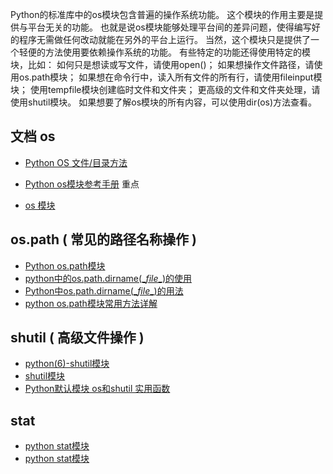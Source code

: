 


Python的标准库中的os模块包含普遍的操作系统功能。
这个模块的作用主要是提供与平台无关的功能。
也就是说os模块能够处理平台间的差异问题，使得编写好的程序无需做任何改动就能在另外的平台上运行。
当然，这个模块只是提供了一个轻便的方法使用要依赖操作系统的功能。
有些特定的功能还得使用特定的模块，比如：
如何只是想读或写文件，请使用open()；
如果想操作文件路径，请使用os.path模块；
如果想在命令行中，读入所有文件的所有行，请使用fileinput模块；
使用tempfile模块创建临时文件和文件夹；
更高级的文件和文件夹处理，请使用shutil模块。
如果想要了解os模块的所有内容，可以使用dir(os)方法查看。

## 文档 os
- [Python OS 文件/目录方法](http://www.runoob.com/python/os-file-methods.html)
- [Python os模块参考手册](http://kuanghy.github.io/2015/08/02/python-os)  重点

- [os 模块](http://wiki.jikexueyuan.com/project/explore-python/File-Directory/os.html)


## os.path ( 常见的路径名称操作 )
- [Python os.path模块](https://my.oschina.net/cuffica/blog/33494)
- [python中的os.path.dirname(\__file__)的使用](https://my.oschina.net/joldy/blog/820056)
- [Python中os.path.dirname(\__file__)的用法](http://woodenrobot.me/2016/09/12/Python%E4%B8%ADos-path-dirname-file-%E7%9A%84%E7%94%A8%E6%B3%95/)
- [python os.path模块常用方法详解](http://wangwei007.blog.51cto.com/68019/1104940)


## shutil  ( 高级文件操作 )
- [python(6)-shutil模块](https://www.bbsmax.com/A/RnJWmo3Odq/)
- [shutil模块](http://xukaizijian.blog.163.com/blog/static/170433119201111414053801/)
- [Python默认模块 os和shutil 实用函数](http://www.cnblogs.com/funsion/p/4017989.html)


## stat
- [python stat模块](http://xukaizijian.blog.163.com/blog/static/1704331192011116104440203/)
- [python stat模块](https://my.oschina.net/colben/blog/361458)
